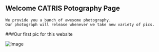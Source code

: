 ## Welcome CATRIS Potography Page

```
We provide you a bunch of awesome photography.
Our photograph will release whenever we take new variety of pics.
```
###Our first pic for this website

![Image](/catrisphotography/PicsArt_08-26-06.50.53.jpg)
